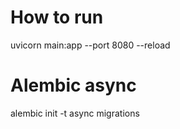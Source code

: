 # How to run
uvicorn main:app --port 8080 --reload

# Alembic async
alembic init -t async migrations